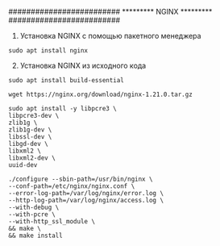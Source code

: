 #########################
********* NGINX *********
#########################

1. Установка NGINX с помощью пакетного менеджера
```
sudo apt install nginx
```

2. Установка NGINX из исходного кода

<!-- Устанавливаем инструменты компиляции -->
`sudo apt install build-essential`  

<!-- Скачиваем исходный код nginx -->                          
`wget https://nginx.org/download/nginx-1.21.0.tar.gz`

<!-- Устанавливаем дополнительные пакеты для запуска модулей nginx -->
```
sudo apt install -y libpcre3 \
libpcre3-dev \
zlib1g \
zlib1g-dev \
libssl-dev \
libgd-dev \
libxml2 \
libxml2-dev \
uuid-dev
```

<!-- Сборка NGINX с префиксами -->
```
./configure --sbin-path=/usr/bin/nginx \
--conf-path=/etc/nginx/nginx.conf \
--error-log-path=/var/log/nginx/error.log \
--http-log-path=/var/log/nginx/access.log \
--with-debug \
--with-pcre \
--with-http_ssl_module \
&& make \
&& make install
```
